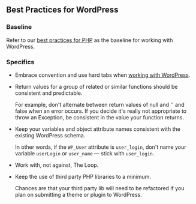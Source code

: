 ## Best Practices for WordPress

### Baseline

Refer to our [best practices for PHP](https://github.com/INN/bestpractices/blob/master/php.md) as the baseline for working with WordPress.

### Specifics

- Embrace convention and use hard tabs when [working with WordPress](http://make.wordpress.org/core/handbook/coding-standards/php/#indentation).

- Return values for a group of related or similar functions should be consistent and predictable.

    For example, don't alternate between return values of null and '' and false when an error occurs. If you decide it's really not appropriate to throw an Exception, be consistent in the value your function returns.

- Keep your variables and object attribute names consistent with the existing WordPress schema.

    In other words, if the `WP_User` attribute is `user_login`, don't name your variable `userLogin` or `user_name` — stick with `user_login`.

- Work with, not against, The Loop.

- Keep the use of third party PHP libraries to a minimum.

    Chances are that your third party lib will need to be refactored if you plan on submitting a theme or plugin to WordPress.
